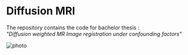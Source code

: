# Diffusion MRI

The repository contains the code for bachelor thesis :   
*"Diffusion weighted MR Image registration under confounding factors"*

![photo](results/csa_odfs_30.png)
